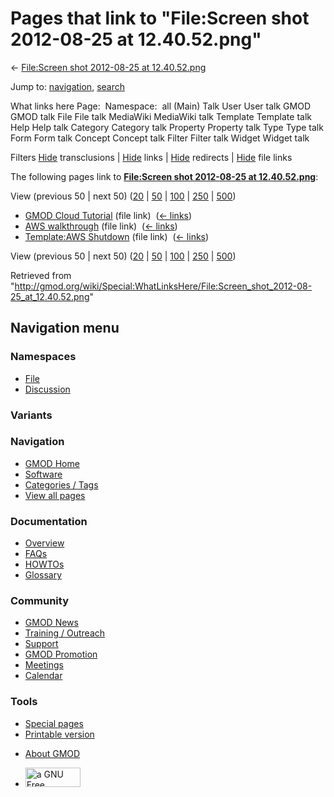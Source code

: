 <div id="mw-page-base" class="noprint">

</div>

<div id="mw-head-base" class="noprint">

</div>

<div id="content" class="mw-body" role="main">

<span id="top"></span>

<div id="mw-js-message" style="display:none;">

</div>



# <span dir="auto">Pages that link to "File:Screen shot 2012-08-25 at 12.40.52.png"</span>

<div id="bodyContent">

<div id="contentSub">

← [File:Screen shot 2012-08-25 at
12.40.52.png](/wiki/File:Screen_shot_2012-08-25_at_12.40.52.png "File:Screen shot 2012-08-25 at 12.40.52.png")

</div>

<div id="jump-to-nav" class="mw-jump">

Jump to: [navigation](#mw-navigation), [search](#p-search)

</div>

<div id="mw-content-text">

What links here Page:  Namespace:  all (Main) Talk User User talk GMOD
GMOD talk File File talk MediaWiki MediaWiki talk Template Template talk
Help Help talk Category Category talk Property Property talk Type Type
talk Form Form talk Concept Concept talk Filter Filter talk Widget
Widget talk

Filters
[Hide](/mediawiki/index.php?title=Special:WhatLinksHere/File:Screen_shot_2012-08-25_at_12.40.52.png&hidetrans=1 "Special:WhatLinksHere/File:Screen shot 2012-08-25 at 12.40.52.png")
transclusions \|
[Hide](/mediawiki/index.php?title=Special:WhatLinksHere/File:Screen_shot_2012-08-25_at_12.40.52.png&hidelinks=1 "Special:WhatLinksHere/File:Screen shot 2012-08-25 at 12.40.52.png")
links \|
[Hide](/mediawiki/index.php?title=Special:WhatLinksHere/File:Screen_shot_2012-08-25_at_12.40.52.png&hideredirs=1 "Special:WhatLinksHere/File:Screen shot 2012-08-25 at 12.40.52.png")
redirects \|
[Hide](/mediawiki/index.php?title=Special:WhatLinksHere/File:Screen_shot_2012-08-25_at_12.40.52.png&hideimages=1 "Special:WhatLinksHere/File:Screen shot 2012-08-25 at 12.40.52.png")
file links

The following pages link to **[File:Screen shot 2012-08-25 at
12.40.52.png](/wiki/File:Screen_shot_2012-08-25_at_12.40.52.png "File:Screen shot 2012-08-25 at 12.40.52.png")**:

View (previous 50 \| next 50)
([20](/mediawiki/index.php?title=Special:WhatLinksHere/File:Screen_shot_2012-08-25_at_12.40.52.png&limit=20 "Special:WhatLinksHere/File:Screen shot 2012-08-25 at 12.40.52.png")
\|
[50](/mediawiki/index.php?title=Special:WhatLinksHere/File:Screen_shot_2012-08-25_at_12.40.52.png&limit=50 "Special:WhatLinksHere/File:Screen shot 2012-08-25 at 12.40.52.png")
\|
[100](/mediawiki/index.php?title=Special:WhatLinksHere/File:Screen_shot_2012-08-25_at_12.40.52.png&limit=100 "Special:WhatLinksHere/File:Screen shot 2012-08-25 at 12.40.52.png")
\|
[250](/mediawiki/index.php?title=Special:WhatLinksHere/File:Screen_shot_2012-08-25_at_12.40.52.png&limit=250 "Special:WhatLinksHere/File:Screen shot 2012-08-25 at 12.40.52.png")
\|
[500](/mediawiki/index.php?title=Special:WhatLinksHere/File:Screen_shot_2012-08-25_at_12.40.52.png&limit=500 "Special:WhatLinksHere/File:Screen shot 2012-08-25 at 12.40.52.png"))

- [GMOD Cloud Tutorial](/wiki/GMOD_Cloud_Tutorial "GMOD Cloud Tutorial")
  (file link) ‎ <span class="mw-whatlinkshere-tools">([←
  links](/mediawiki/index.php?title=Special:WhatLinksHere&target=GMOD+Cloud+Tutorial "Special:WhatLinksHere"))</span>
- [AWS walkthrough](/wiki/AWS_walkthrough "AWS walkthrough") (file link)
  ‎ <span class="mw-whatlinkshere-tools">([←
  links](/mediawiki/index.php?title=Special:WhatLinksHere&target=AWS+walkthrough "Special:WhatLinksHere"))</span>
- [Template:AWS
  Shutdown](/wiki/Template:AWS_Shutdown "Template:AWS Shutdown") (file
  link) ‎ <span class="mw-whatlinkshere-tools">([←
  links](/mediawiki/index.php?title=Special:WhatLinksHere&target=Template%3AAWS+Shutdown "Special:WhatLinksHere"))</span>

View (previous 50 \| next 50)
([20](/mediawiki/index.php?title=Special:WhatLinksHere/File:Screen_shot_2012-08-25_at_12.40.52.png&limit=20 "Special:WhatLinksHere/File:Screen shot 2012-08-25 at 12.40.52.png")
\|
[50](/mediawiki/index.php?title=Special:WhatLinksHere/File:Screen_shot_2012-08-25_at_12.40.52.png&limit=50 "Special:WhatLinksHere/File:Screen shot 2012-08-25 at 12.40.52.png")
\|
[100](/mediawiki/index.php?title=Special:WhatLinksHere/File:Screen_shot_2012-08-25_at_12.40.52.png&limit=100 "Special:WhatLinksHere/File:Screen shot 2012-08-25 at 12.40.52.png")
\|
[250](/mediawiki/index.php?title=Special:WhatLinksHere/File:Screen_shot_2012-08-25_at_12.40.52.png&limit=250 "Special:WhatLinksHere/File:Screen shot 2012-08-25 at 12.40.52.png")
\|
[500](/mediawiki/index.php?title=Special:WhatLinksHere/File:Screen_shot_2012-08-25_at_12.40.52.png&limit=500 "Special:WhatLinksHere/File:Screen shot 2012-08-25 at 12.40.52.png"))

</div>

<div class="printfooter">

Retrieved from
"<http://gmod.org/wiki/Special:WhatLinksHere/File:Screen_shot_2012-08-25_at_12.40.52.png>"

</div>

<div id="catlinks" class="catlinks catlinks-allhidden">

</div>

<div class="visualClear">

</div>

</div>

</div>

<div id="mw-navigation">

## Navigation menu

<div id="mw-head">



<div id="left-navigation">

<div id="p-namespaces" class="vectorTabs" role="navigation"
aria-labelledby="p-namespaces-label">

### Namespaces

- <span id="ca-nstab-image"><a href="/wiki/File:Screen_shot_2012-08-25_at_12.40.52.png"
  accesskey="c" title="View the file page [c]">File</a></span>
- <span id="ca-talk"><a
  href="/mediawiki/index.php?title=File_talk:Screen_shot_2012-08-25_at_12.40.52.png&amp;action=edit&amp;redlink=1"
  accesskey="t"
  title="Discussion about the content page [t]">Discussion</a></span>

</div>

<div id="p-variants" class="vectorMenu emptyPortlet" role="navigation"
aria-labelledby="p-variants-label">

### 

### Variants[](#)

<div class="menu">

</div>

</div>

</div>

<div id="right-navigation">





</div>



</div>

</div>

</div>

<div id="mw-panel">

<div id="p-logo" role="banner">

<a href="/wiki/Main_Page"
style="background-image: url(http://gmod.org/images/GMOD-cogs.png);"
title="Visit the main page"></a>

</div>

<div id="p-Navigation" class="portal" role="navigation"
aria-labelledby="p-Navigation-label">

### Navigation

<div class="body">

- <span id="n-GMOD-Home">[GMOD Home](/wiki/Main_Page)</span>
- <span id="n-Software">[Software](/wiki/GMOD_Components)</span>
- <span id="n-Categories-.2F-Tags">[Categories /
  Tags](/wiki/Categories)</span>
- <span id="n-View-all-pages">[View all
  pages](/wiki/Special:AllPages)</span>

</div>

</div>

<div id="p-Documentation" class="portal" role="navigation"
aria-labelledby="p-Documentation-label">

### Documentation

<div class="body">

- <span id="n-Overview">[Overview](/wiki/Overview)</span>
- <span id="n-FAQs">[FAQs](/wiki/Category:FAQ)</span>
- <span id="n-HOWTOs">[HOWTOs](/wiki/Category:HOWTO)</span>
- <span id="n-Glossary">[Glossary](/wiki/Glossary)</span>

</div>

</div>

<div id="p-Community" class="portal" role="navigation"
aria-labelledby="p-Community-label">

### Community

<div class="body">

- <span id="n-GMOD-News">[GMOD News](/wiki/GMOD_News)</span>
- <span id="n-Training-.2F-Outreach">[Training /
  Outreach](/wiki/Training_and_Outreach)</span>
- <span id="n-Support">[Support](/wiki/Support)</span>
- <span id="n-GMOD-Promotion">[GMOD
  Promotion](/wiki/GMOD_Promotion)</span>
- <span id="n-Meetings">[Meetings](/wiki/Meetings)</span>
- <span id="n-Calendar">[Calendar](/wiki/Calendar)</span>

</div>

</div>

<div id="p-tb" class="portal" role="navigation"
aria-labelledby="p-tb-label">

### Tools

<div class="body">

- <span id="t-specialpages"><a href="/wiki/Special:SpecialPages" accesskey="q"
  title="A list of all special pages [q]">Special pages</a></span>
- <span id="t-print"><a
  href="/mediawiki/index.php?title=Special:WhatLinksHere/File:Screen_shot_2012-08-25_at_12.40.52.png&amp;printable=yes"
  rel="alternate" accesskey="p"
  title="Printable version of this page [p]">Printable version</a></span>

</div>

</div>

</div>

</div>

<div id="footer" role="contentinfo">

- <span id="footer-places-about">[About
  GMOD](/wiki/GMOD:About "GMOD:About")</span>

<!-- -->

- <span id="footer-copyrightico">[<img src="http://www.gnu.org/graphics/gfdl-logo-small.png" width="88"
  height="31" alt="a GNU Free Documentation License" />](http://www.gnu.org/licenses/fdl-1.3.html)</span>


<div style="clear:both">

</div>

</div>
